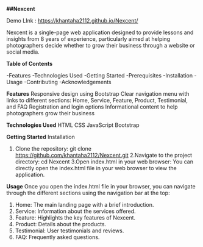 **##Nexcent**

 Demo LInk : https://khantaha2112.github.io/Nexcent/
 
Nexcent is a single-page web application designed to provide lessons and insights from 8 years of experience, particularly aimed at helping photographers decide whether to grow their business through a website or social media.

**Table of Contents**

-Features
-Technologies Used
-Getting Started
    -Prerequisites
    -Installation
-Usage
-Contributing
-Acknowledgements

**Features**
  Responsive design using Bootstrap
  Clear navigation menu with links to different sections: Home, Service, Feature, Product, Testimonial, and FAQ
  Registration and login options
  Informational content to help photographers grow their business

**Technologies Used**
  HTML
  CSS
  JavaScript
  Bootstrap

**Getting Started**
Installation
 1. Clone the repository:
     git clone https://github.com/khantaha2112/Nexcent.git
2.Navigate to the project directory:
     cd Nexcent
3.Open index.html in your web browser:
     You can directly open the index.html file in your web browser to view the application.

**Usage**
 Once you open the index.html file in your browser, you can navigate through 
 the different sections using the navigation bar at the top:

 1. Home: The main landing page with a brief introduction.
 2. Service: Information about the services offered.
 3. Feature: Highlights the key features of Nexcent.
 4. Product: Details about the products.
 5. Testimonial: User testimonials and reviews.
 6. FAQ: Frequently asked questions.




